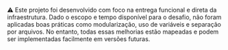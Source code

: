 ⚠️  Este projeto foi desenvolvido com foco na entrega funcional e direta da infraestrutura. Dado o escopo e tempo disponível para o desafio,
não foram aplicadas boas práticas como modularização, uso de variáveis e separação por arquivos. No entanto, todas essas melhorias
estão mapeadas e podem ser implementadas facilmente em versões futuras.
